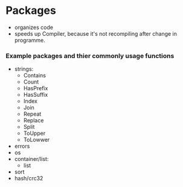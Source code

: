 # Packages
 - organizes code
 - speeds up Compiler, because it's not recompiling after change in programme. 

 ### Example packages and thier commonly usage functions
  - strings: 
    * Contains
    * Count
    * HasPrefix
    * HasSuffix
    * Index
    * Join
    * Repeat
    * Replace
    * Split
    * ToUpper
    * ToLowwer
  - errors
  - os
  - container/list:
    * list
  - sort
  - hash/crc32